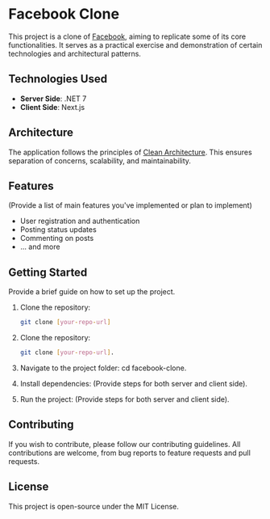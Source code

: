 # Facebook Clone

This project is a clone of [Facebook](https://facebook.com), aiming to replicate some of its core functionalities. It serves as a practical exercise and demonstration of certain technologies and architectural patterns.

## Technologies Used

- **Server Side**: .NET 7
- **Client Side**: Next.js

## Architecture

The application follows the principles of [Clean Architecture](https://learn.microsoft.com/en-us/dotnet/architecture/modern-web-apps-azure/common-web-application-architectures#clean-architecture). This ensures separation of concerns, scalability, and maintainability.

## Features

(Provide a list of main features you've implemented or plan to implement)

- User registration and authentication
- Posting status updates
- Commenting on posts
- ... and more

## Getting Started

Provide a brief guide on how to set up the project.

1. Clone the repository:

   ```bash
   git clone [your-repo-url]
   ```

2. Clone the repository:

   ```bash
   git clone [your-repo-url].
   ```

3. Navigate to the project folder: cd facebook-clone.
4. Install dependencies: (Provide steps for both server and client side).
5. Run the project: (Provide steps for both server and client side).

## Contributing

If you wish to contribute, please follow our contributing guidelines. All contributions are welcome, from bug reports to feature requests and pull requests.

## License

This project is open-source under the MIT License.
